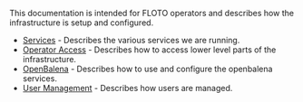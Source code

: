 This documentation is intended for FLOTO operators and describes how the infrastructure is setup and configured.

* [Services](services.md) - Describes the various services we are running.
* [Operator Access](operator_access.md) - Describes how to access lower level parts of the infrastructure.
* [OpenBalena](openbalena.md) - Describes how to use and configure the openbalena services.
* [User Management](user_management.md) - Describes how users are managed.
